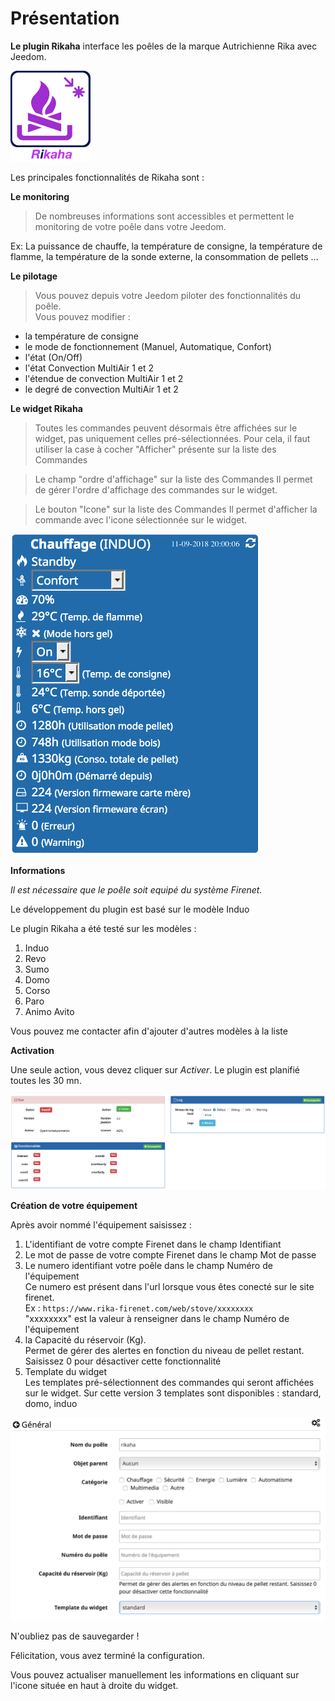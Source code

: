 Présentation
============

**Le plugin Rikaha** interface les poêles de la marque Autrichienne Rika avec Jeedom.

![rikaha-logo](../images/rikaha_icon.png)

Les principales fonctionnalités de Rikaha sont :

**Le monitoring**
> De nombreuses informations sont accessibles et permettent le monitoring de votre poêle dans votre Jeedom.

Ex: La puissance de chauffe, la température de consigne, la température de flamme, la température de la sonde externe, la consommation de pellets ...

**Le pilotage**
> Vous pouvez depuis votre Jeedom piloter des fonctionnalités du poêle.  
Vous pouvez modifier :  
* la température de consigne
* le mode de fonctionnement (Manuel, Automatique, Confort)
* l'état (On/Off)
* l'état Convection MultiAir 1 et 2
* l'étendue de convection MultiAir 1 et 2  
* le degré de convection MultiAir 1 et 2

**Le widget Rikaha**

> Toutes les commandes peuvent désormais être affichées sur le widget, pas uniquement celles pré-sélectionnées.
Pour cela, il faut utiliser la case à cocher "Afficher" présente sur la liste des Commandes

> Le champ "ordre d'affichage" sur la liste des Commandes
Il permet de gérer l'ordre d'affichage des commandes sur le widget.

> Le bouton "Icone" sur la liste des Commandes
Il permet d'afficher la commande avec l'icone sélectionnée sur le widget.

![rikaha-widget](../images/rikaha_widget.png)

**Informations**

_Il est nécessaire que le poêle soit equipé du système Firenet._

Le développement du plugin est basé sur le modèle Induo

Le plugin Rikaha a été testé sur les modèles :
1. Induo
2. Revo
3. Sumo
4. Domo
5. Corso
6. Paro
7. Animo Avito

Vous pouvez me contacter afin d'ajouter d'autres modèles à la liste

**Activation**

Une seule action, vous devez cliquer sur _Activer_.
Le plugin est planifié toutes les 30 mn.

![rikaha-config2](../images/rikaha_config2.png)

**Création de votre équipement**

Après avoir nommé l'équipement saisissez :

 1. L'identifiant de votre compte Firenet dans le champ Identifiant
 2. Le mot de passe de votre compte Firenet dans le champ Mot de passe
 3. Le numero identifiant votre poêle dans le champ Numéro de l'équipement  
 Ce numero est présent dans l'url lorsque vous êtes conecté sur le site firenet.  
 Ex : `https://www.rika-firenet.com/web/stove/xxxxxxxx`  
 "xxxxxxxx" est la valeur à renseigner dans le champ Numéro de l'équipement  
 4. la Capacité du réservoir (Kg).  
Permet de gérer des alertes en fonction du niveau de pellet restant. Saisissez 0 pour désactiver cette fonctionnalité  
 5. Template du widget  
Les templates pré-sélectionnent des commandes qui seront affichées sur le widget. Sur cette version 3 templates sont disponibles : standard, domo, induo

![rikaha-config](../images/rikaha_config4.png)

N'oubliez pas de sauvegarder !

Félicitation, vous avez terminé la configuration.

Vous pouvez actualiser manuellement les informations en cliquant sur l'icone située en haut à droite du widget.
